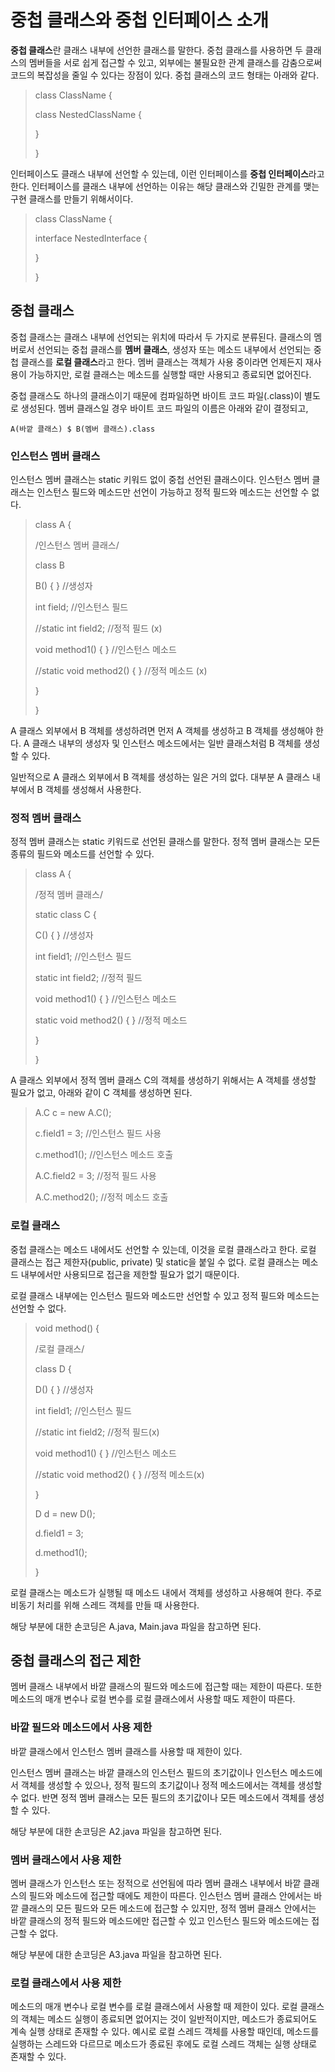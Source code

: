 # 중첩 클래스와 중첩 인터페이스 소개
**중첩 클래스**란 클래스 내부에 선언한 클래스를 말한다. 중첩 클래스를 사용하면 두 클래스의 멤버들을 서로 쉽게 접근할 수 있고, 외부에는 불필요한 관계 클래스를 감춤으로써 코드의 복잡성을 줄일 수 있다는 장점이 있다. 중첩 클래스의 코드 형태는 아래와 같다.

> class ClassName {
>
> class NestedClassName {
>
> }
>
> }

인터페이스도 클래스 내부에 선언할 수 있는데, 이런 인터페이스를 **중첩 인터페이스**라고 한다. 인터페이스를 클래스 내부에 선언하는 이유는 해당 클래스와 긴밀한 관계를 맺는 구현 클래스를 만들기 위해서이다.

> class ClassName {
>
> interface NestedInterface {
>
> }
>
> }

## 중첩 클래스
중첩 클래스는 클래스 내부에 선언되는 위치에 따라서 두 가지로 분류된다. 클래스의 멤버로서 선언되는 중첩 클래스를 **멤버 클래스**, 생성자 또는 메소드 내부에서 선언되는 중첩 클래스를 **로컬 클래스**라고 한다. 멤버 클래스는 객체가 사용 중이라면 언제든지 재사용이 가능하지만, 로컬 클래스는 메소드를 실행할 때만 사용되고 종료되면 없어진다.

중첩 클래스도 하나의 클래스이기 때문에 컴파일하면 바이트 코드 파일(.class)이 별도로 생성된다. 멤버 클래스일 경우 바이트 코드 파일의 이름은 아래와 같이 결정되고,

``A(바깥 클래스) $ B(멤버 클래스).class``



### 인스턴스 멤버 클래스
인스턴스 멤버 클래스는 static 키워드 없이 중첩 선언된 클래스이다. 인스턴스 멤버 클래스는 인스턴스 필드와 메소드만 선언이 가능하고 정적 필드와 메소드는 선언할 수 없다.

> class A {
>
> /인스턴스 멤버 클래스/
>
> class B
>
> B() { } //생성자
>
> int field; //인스턴스 필드
>
> //static int field2; //정적 필드 (x)
>
> void method1() { } //인스턴스 메소드
>
> //static void method2() { } //정적 메소드 (x)
>
> }
>
> }

A 클래스 외부에서 B 객체를 생성하려면 먼저 A 객체를 생성하고 B 객체를 생성해야 한다. A 클래스 내부의 생성자 및 인스턴스 메소드에서는 일반 클래스처럼 B 객체를 생성할 수 있다.

일반적으로 A 클래스 외부에서 B 객체를 생성하는 일은 거의 없다. 대부분 A 클래스 내부에서 B 객체를 생성해서 사용한다.

### 정적 멤버 클래스
정적 멤버 클래스는 static 키워드로 선언된 클래스를 말한다. 정적 멤버 클래스는 모든 종류의 필드와 메소드를 선언할 수 있다.

> class A {
>
> /정적 멤버 클래스/
>
> static class C {
>
> C() { } //생성자
>
> int field1; //인스턴스 필드
>
> static int field2; //정적 필드
>
> void method1() { } //인스턴스 메소드
>
> static void method2() { } //정적 메소드
>
> }
>
> }

A 클래스 외부에서 정적 멤버 클래스 C의 객체를 생성하기 위해서는 A 객체를 생성할 필요가 없고, 아래와 같이 C 객체를 생성하면 된다.

> A.C c = new A.C();
>
> c.field1 = 3; //인스턴스 필드 사용
>
> c.method1(); //인스턴스 메소드 호출
>
> A.C.field2 = 3; //정적 필드 사용
>
> A.C.method2(); //정적 메소드 호출

### 로컬 클래스
중첩 클래스는 메소드 내에서도 선언할 수 있는데, 이것을 로컬 클래스라고 한다. 로컬 클래스는 접근 제한자(public, private) 및 static을 붙일 수 없다. 로컬 클래스는 메소드 내부에서만 사용되므로 접근을 제한할 필요가 없기 때문이다.

로컬 클래스 내부에는 인스턴스 필드와 메소드만 선언할 수 있고 정적 필드와 메소드는 선언할 수 없다.

> void method() {
>
> /로컬 클래스/
>
> class D {
>
> D() { } //생성자
>
> int field1; //인스턴스 필드
>
> //static int field2; //정적 필드(x)
>
> void method1() { } //인스턴스 메소드
>
> //static void method2() { } //정적 메소드(x)
>
> }
>
> D d = new D();
>
> d.field1 = 3;
>
> d.method1();
>
> }

로컬 클래스는 메소드가 실행될 때 메소드 내에서 객체를 생성하고 사용해여 한다. 주로 비동기 처리를 위해 스레드 객체를 만들 때 사용한다.

해당 부분에 대한 손코딩은 A.java, Main.java 파일을 참고하면 된다.

## 중첩 클래스의 접근 제한
멤버 클래스 내부에서 바깥 클래스의 필드와 메소드에 접근할 때는 제한이 따른다. 또한 메소드의 매개 변수나 로컬 변수를 로컬 클래스에서 사용할 때도 제한이 따른다.

### 바깥 필드와 메소드에서 사용 제한
바깥 클래스에서 인스턴스 멤버 클래스를 사용할 때 제한이 있다.

인스턴스 멤버 클래스는 바깥 클래스의 인스턴스 필드의 초기값이나 인스턴스 메소드에서 객체를 생성할 수 있으나, 정적 필드의 초기값이나 정적 메소드에서는 객체를 생성할 수 없다. 반면 정적 멤버 클래스는 모든 필드의 초기값이나 모든 메소드에서 객체를 생성할 수 있다.

해당 부분에 대한 손코딩은 A2.java 파일을 참고하면 된다.

### 멤버 클래스에서 사용 제한
멤버 클래스가 인스턴스 또는 정적으로 선언됨에 따라 멤버 클래스 내부에서 바깥 클래스의 필드와 메소드에 접근할 때에도 제한이 따른다. 인스턴스 멤버 클래스 안에서는 바깥 클래스의 모든 필드와 모든 메소드에 접근할 수 있지만, 정적 멤버 클래스 안에서는 바깥 클래스의 정적 필드와 메소드에만 접근할 수 있고 인스턴스 필드와 메소드에는 접근할 수 없다.

해당 부분에 대한 손코딩은 A3.java 파일을 참고하면 된다.

### 로컬 클래스에서 사용 제한
메소드의 매개 변수나 로컬 변수를 로컬 클래스에서 사용할 때 제한이 있다. 로컬 클래스의 객체는 메소드 실행이 종료되면 없어지는 것이 일반적이지만, 메소드가 종료되어도 계속 실행 상태로 존재할 수 있다. 예시로 로컬 스레드 객체를 사용할 때인데, 메소드를 실행하는 스레드와 다르므로 메소드가 종료된 후에도 로컬 스레드 객체는 실행 상태로 존재할 수 있다.
